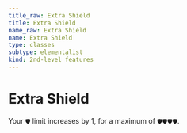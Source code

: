 ```yaml
---
title_raw: Extra Shield
title: Extra Shield
name_raw: Extra Shield
name: Extra Shield
type: classes
subtype: elementalist
kind: 2nd-level features
---
```


# Extra Shield

Your `🛡` limit increases by 1, for a maximum of `🛡🛡🛡🛡`.
